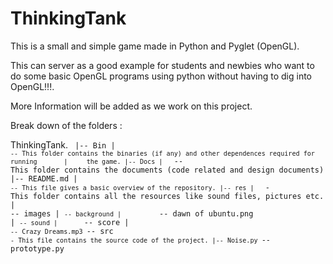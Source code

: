 ThinkingTank
============

This is a small and simple game made in Python and Pyglet (OpenGL).

This can server as a good example for students and newbies who want to do
some basic OpenGL programs using python without having to dig into OpenGL!!!.


More Information will be added as we work on this project.




Break down of the folders :


ThinkingTank. 
<code>
	    |-- Bin
	    |	`-- This folder contains the binaries (if any) and other dependences required for running 	    |	  the game.
	    |-- Docs
	    | 	`-- This folder contains the documents (code related and design documents)
	    |-- README.md
	    |	`-- This file gives a basic overview of the repository.
	    |-- res
 	    |	`- This folder contains all the resources like sound files, pictures etc.
	    |   -- images
	    |      `-- background
	    |          `-- dawn of ubuntu.png
	    |   `-- sound
	    |       `-- score
	    |           `-- Crazy Dreams.mp3
	     `-- src
		  `- This file contains the source code of the project.
	             |-- Noise.py
	       	     `-- prototype.py
</code>

